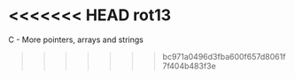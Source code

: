 <<<<<<< HEAD
rot13
=======
C - More pointers, arrays and strings
>>>>>>> bc971a0496d3fba600f657d8061f7f404b483f3e
